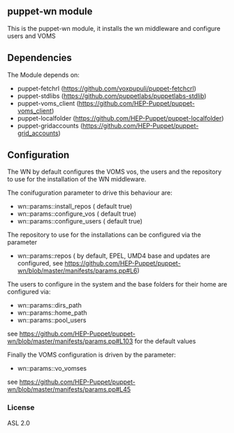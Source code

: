 ## puppet-wn module

This is the puppet-wn module, it installs the wn middleware and configure users and VOMS 

## Dependencies
The Module depends on:
* puppet-fetchrl (https://github.com/voxpupuli/puppet-fetchcrl)
* puppet-stdlibs (https://github.com/puppetlabs/puppetlabs-stdlib)
* puppet-voms_client (https://github.com/HEP-Puppet/puppet-voms_client)
* puppet-localfolder (https://github.com/HEP-Puppet/puppet-localfolder)
* puppet-gridaccounts (https://github.com/HEP-Puppet/puppet-grid_accounts)

## Configuration

The WN by default configures the VOMS vos, the users and the repository to use for the installation of the WN middleware.

The conifuguration parameter to drive this behaviour are:

* wn::params::install_repos ( default true)
* wn::params::configure_vos  ( default true)
* wn::params::configure_users  ( default true)

The repository to use for the installations can be configured via the parameter

* wn::params::repos ( by default, EPEL, UMD4 base and updates are configured, see https://github.com/HEP-Puppet/puppet-wn/blob/master/manifests/params.pp#L6)


The users to configure in the system and the base folders for their home are configured via:

* wn::params::dirs_path
* wn::params::home_path
* wn::params::pool_users

see https://github.com/HEP-Puppet/puppet-wn/blob/master/manifests/params.pp#L103 for the default values

Finally the VOMS configuration is driven by the parameter:

* wn::params::vo_vomses

see https://github.com/HEP-Puppet/puppet-wn/blob/master/manifests/params.pp#L45

### License
ASL 2.0
